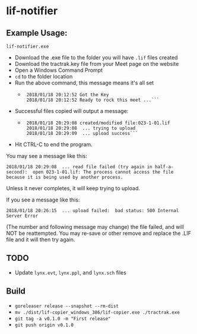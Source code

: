 # lif-notifier

## Example Usage:
`lif-notifier.exe`

- Download the .exe file to the folder you will have `.lif` files created
- Download the tractrak.key file from your Meet page on the website
- Open a Windows Command Prompt
- `cd` to the folder location
- Run the above command, this message means it's all set
  - ```
     2018/01/18 20:12:52 Got the Key
     2018/01/18 20:12:52 Ready to rock this meet ...```
- Successful files copied will output a message: 
  - ```
     2018/01/18 20:29:08 created/modified file:023-1-01.lif
     2018/01/18 20:29:08  ... trying to upload
     2018/01/18 20:29:09  ... upload success```
- Hit CTRL-C to end the program.

You may see a message like this:

`2018/01/18 20:29:08  ... read file failed (try again in half-a-second):  open 023-1-01.lif: The process cannot access the file because it is being used by another process.`

Unless it never completes, it will keep trying to upload.

If you see a message like this:

`2018/01/18 20:26:15  ... upload failed:  bad status: 500 Internal Server Error`
 
 (The number and following message may change) the file failed, and will NOT be reattempted. You may re-save or other remove and replace the .LIF file and it will then try again.

## TODO ##
- Update `lynx.evt`, `lynx.ppl`, and `lynx.sch` files

## Build ##
- `goreleaser release --snapshot --rm-dist`
- `mv ./dist/lif-copier_windows_386/lif-copier.exe ./tractrak.exe`
- `git tag -a v0.1.0 -m "First release"`
- `git push origin v0.1.0`
